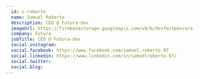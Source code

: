 ```yaml
---
  id: s-roberto
  name: Samuel Roberto
  description: CEO @ Futura-dev
  imageUrl: https://firebasestorage.googleapis.com/v0/b/devfestpescara-2023.appspot.com/o/speakers%2Fs-roberto.jpeg?alt=media&token=10ed6ebf-5442-4e79-b877-1b5ada38bc76
  company: Futura
  jobTitle: CEO @ Futura-dev
  social.instagram: 
  social.facebook: https://www.facebook.com/samuel.roberto.97
  social.linkedin: https://www.linkedin.com/in/samuelroberto-97/
  social.twitter: 
  social.blog: 
---
```


  